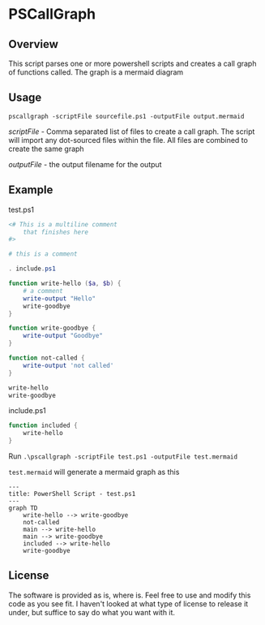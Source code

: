 # PSCallGraph

## Overview
This script parses one or more powershell scripts and creates a call graph of functions called.  The graph is a mermaid diagram

## Usage
`pscallgraph -scriptFile sourcefile.ps1 -outputFile output.mermaid`

*scriptFile* - Comma separated list of files to create a call graph.  The script will import any dot-sourced files within the file.  All files are combined to create the same graph

*outputFile* - the output filename for the output

## Example

test.ps1
```powershell
<# This is a multiline comment
	that finishes here
#> 

# this is a comment

. include.ps1

function write-hello ($a, $b) {
	# a comment
	write-output "Hello"
	write-goodbye
}

function write-goodbye {
	write-output "Goodbye"
}

function not-called {
	write-output 'not called'
}

write-hello
write-goodbye
```

include.ps1
```powershell
function included {
	write-hello
}
```

Run `.\pscallgraph -scriptFile test.ps1 -outputFile test.mermaid`

`test.mermaid` will generate a mermaid graph as this

```mermaid
---
title: PowerShell Script - test.ps1
---
graph TD
    write-hello --> write-goodbye
    not-called
    main --> write-hello
    main --> write-goodbye
    included --> write-hello
    write-goodbye
```

## License
The software is provided as is, where is.  Feel free to use and modify this code as you see fit.  I haven't looked at what type of license to release it under, but suffice to say do what you want with it.  